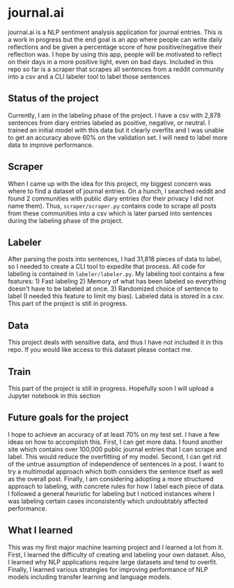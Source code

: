 # journal.ai
journal.ai is a NLP sentiment analysis application for journal entries. This is a work in progress but the end goal is an app where people can write daily reflections and be given a percentage score of how positive/negative their reflection was. I hope by using this app, people will be motivated to reflect on their days in a more positive light, even on bad days. Included in this repo so far is a scraper that scrapes all sentences from a reddit community into a csv and a CLI labeler tool to label those sentences

## Status of the project
Currently, I am in the labeling phase of the project. I have a csv with 2,878 sentences from diary entries labeled as positive, negative, or neutral. I trained an initial model with this data but it clearly overfits and I was unable to get an accuracy above 60% on the validation set. I will need to label more data to improve performance.

## Scraper
When I came up with the idea for this project, my biggest concern was where to find a dataset of journal entries. On a hunch, I searched reddit and found 2 communities with public diary entries (for their privacy I did not name them). Thus, `scraper/scraper.py` contains code to scrape all posts from these communities into a csv which is later parsed into sentences during the labeling phase of the project.

## Labeler
After parsing the posts into sentences, I had 31,818 pieces of data to label, so I needed to create a CLI tool to expedite that process. All code for labeling is contained in `labeler/labeler.py`. My labeling tool contains a few features: 1) Fast labeling 2) Memory of what has been labeled so everything doesn't have to be labeled at once. 3) Randomized choice of sentence to label (I needed this feature to limit my bias). Labeled data is stored in a csv. This part of the project is still in progress.

## Data
This project deals with sensitive data, and thus I have not included it in this repo. If you would like access to this dataset please contact me.

## Train
This part of the project is still in progress. Hopefully soon I will upload a Jupyter notebook in this section

## Future goals for the project
I hope to achieve an accuracy of at least 70% on my test set. I have a few ideas on how to accomplish this. First, I can get more data. I found another site which contains over 100,000 public journal entries that I can scrape and label. This would reduce the overfitting of my model. Second, I can get rid of the untrue assumption of independence of sentences in a post. I want to try a multimodal approach which both considers the sentence itself as well as the overall post. Finally, I am considering adopting a more structured approach to labeling, with concrete rules for how I label each piece of data. I followed a general heuristic for labeling but I noticed instances where I was labeling certain cases inconsistently which undoubtably affected performance.

## What I learned
This was my first major machine learning project and I learned a lot from it. First, I learned the difficulty of creating and labeling your own dataset. Also, I learned why NLP applications require large datasets and tend to overfit. Finally, I learned various strategies for improving performance of NLP models including transfer learning and language models.
